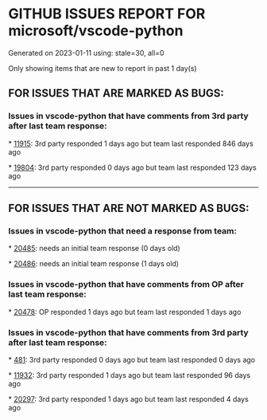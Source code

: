 
# GITHUB ISSUES REPORT FOR microsoft/vscode-python


Generated on 2023-01-11 using: stale=30, all=0


Only showing items that are new to report in past 1 day(s)


## FOR ISSUES THAT ARE MARKED AS BUGS:


### Issues in vscode-python that have comments from 3rd party after last team response:


\* [11915](https://github.com/microsoft/vscode-python/issues/11915 "launch envFile cannot use the variable ${fileDirname}"): 3rd party responded 1 days ago but team last responded 846 days ago

\* [19804](https://github.com/microsoft/vscode-python/issues/19804 "unexpected situation while processing a pytest node during test discovery"): 3rd party responded 0 days ago but team last responded 123 days ago

---

## FOR ISSUES THAT ARE NOT MARKED AS BUGS:


### Issues in vscode-python that need a response from team:


\* [20485](https://github.com/microsoft/vscode-python/issues/20485 "Stuck at discovering Python Interpreters in ssh connection"): needs an initial team response (0 days old)

\* [20486](https://github.com/microsoft/vscode-python/issues/20486 "[Remote-SSH Bug]: junk files whose names start with tmp are sometimes generated in working directory"): needs an initial team response (1 days old)

### Issues in vscode-python that have comments from OP after last team response:


\* [20478](https://github.com/microsoft/vscode-python/issues/20478 "short cut of ”Run selection/line in python terminal' doesn't work"): OP responded 1 days ago but team last responded 1 days ago

### Issues in vscode-python that have comments from 3rd party after last team response:


\* [481](https://github.com/microsoft/vscode-python/issues/481 "Improve auto-indentation behaviour"): 3rd party responded 0 days ago but team last responded 0 days ago

\* [11932](https://github.com/microsoft/vscode-python/issues/11932 "Add &quot;Run Tests&quot; to launch.json"): 3rd party responded 1 days ago but team last responded 96 days ago

\* [20297](https://github.com/microsoft/vscode-python/issues/20297 "&quot;Create environment&quot; error message isn't helpful"): 3rd party responded 1 days ago but team last responded 4 days ago
